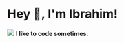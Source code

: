 <h1 title="hehehe"> Hey 👋, I'm Ibrahim!</h1>

![](https://komarev.com/ghpvc/?username=IbrahimKhanGH)
**I like to code sometimes.**

